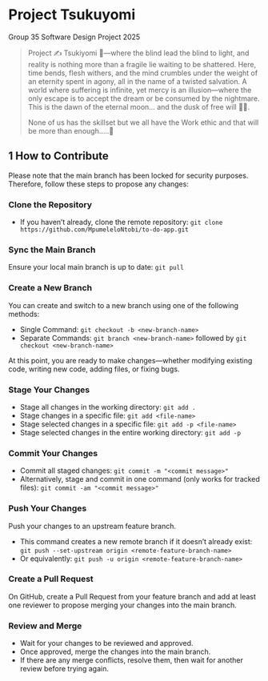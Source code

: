 # Project Tsukuyomi
Group 35 Software Design Project 2025
> Project ✍️ Tsukiyomi 👺—where the blind lead the blind to light, and reality is nothing more than a fragile lie waiting to be shattered.
> Here, time bends, flesh withers, and the mind crumbles under the weight of an eternity spent in agony, all in the name of a twisted salvation.
> A world where suffering is infinite, yet mercy is an illusion—where the only escape is to accept the dream or be consumed by the nightmare.
> This is the dawn of the eternal moon… and the dusk of free will 🌙🔥.
> 
> None of us has the skillset but we all have the Work ethic and that will be more than enough.....🤝



## 1 How to Contribute
Please note that the main branch has been locked for security purposes. Therefore, follow these steps to propose any changes:

### Clone the Repository
  - If you haven’t already, clone the remote repository: `git clone https://github.com/MpumeleloNtobi/to-do-app.git`

### Sync the Main Branch
Ensure your local main branch is up to date: `git pull`

### Create a New Branch
You can create and switch to a new branch using one of the following methods:
- Single Command: `git checkout -b <new-branch-name>`
- Separate Commands: `git branch <new-branch-name>` followed by `git checkout <new-branch-name>`

At this point, you are ready to make changes—whether modifying existing code, writing new code, adding files, or fixing bugs.

### Stage Your Changes
- Stage all changes in the working directory: `git add .`
- Stage changes in a specific file: `git add <file-name>`
- Stage selected changes in a specific file: `git add -p <file-name>`
- Stage selected changes in the entire working directory: `git add -p`

### Commit Your Changes
- Commit all staged changes: `git commit -m "<commit message>"`
- Alternatively, stage and commit in one command (only works for tracked files): `git commit -am "<commit message>"`

### Push Your Changes
Push your changes to an upstream feature branch. 
- This command creates a new remote branch if it doesn’t already exist: `git push --set-upstream origin <remote-feature-branch-name>`
- Or equivalently: `git push -u origin <remote-feature-branch-name>`

### Create a Pull Request
On GitHub, create a Pull Request from your feature branch and add at least one reviewer to propose merging your changes into the main branch.

### Review and Merge
- Wait for your changes to be reviewed and approved.
- Once approved, merge the changes into the main branch.
- If there are any merge conflicts, resolve them, then wait for another review before trying again.
